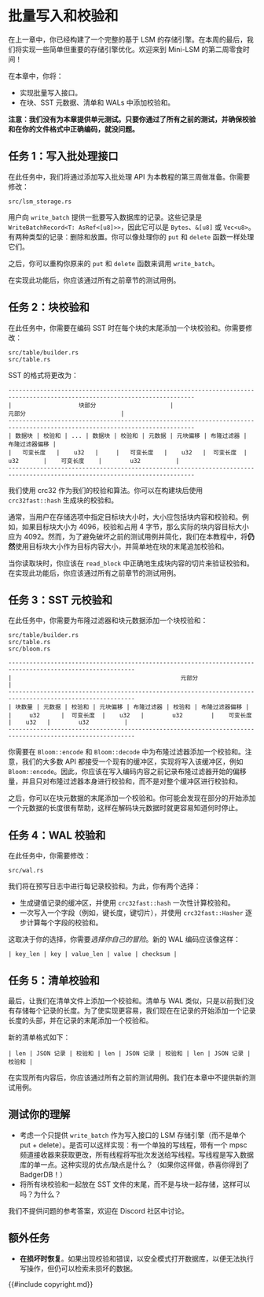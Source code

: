 # 批量写入和校验和

<!-- ![章节概览](./lsm-tutorial/week2-07-overview.svg) -->

在上一章中，你已经构建了一个完整的基于 LSM 的存储引擎。在本周的最后，我们将实现一些简单但重要的存储引擎优化。欢迎来到 Mini-LSM 的第二周零食时间！

在本章中，你将：

* 实现批量写入接口。
* 在块、SST 元数据、清单和 WALs 中添加校验和。

**注意：我们没有为本章提供单元测试。只要你通过了所有之前的测试，并确保校验和在你的文件格式中正确编码，就没问题。**

## 任务 1：写入批处理接口

在此任务中，我们将通过添加写入批处理 API 为本教程的第三周做准备。你需要修改：

```
src/lsm_storage.rs
```

用户向 `write_batch` 提供一批要写入数据库的记录。这些记录是 `WriteBatchRecord<T: AsRef<[u8]>>`，因此它可以是 `Bytes`、`&[u8]` 或 `Vec<u8>`。有两种类型的记录：删除和放置。你可以像处理你的 `put` 和 `delete` 函数一样处理它们。

之后，你可以重构你原来的 `put` 和 `delete` 函数来调用 `write_batch`。

在实现此功能后，你应该通过所有之前章节的测试用例。

## 任务 2：块校验和

在此任务中，你需要在编码 SST 时在每个块的末尾添加一个块校验和。你需要修改：

```
src/table/builder.rs
src/table.rs
```

SST 的格式将更改为：

```plaintext
---------------------------------------------------------------------------------------------------------------------------
|                   块部分                     |                            元部分                           |
---------------------------------------------------------------------------------------------------------------------------
| 数据块 | 校验和 | ... | 数据块 | 校验和 | 元数据 | 元块偏移 | 布隆过滤器 | 布隆过滤器偏移 |
|   可变长度   |    u32   |     |   可变长度   |    u32   |  可变长度  |         u32       |    可变长度    |        u32          |
---------------------------------------------------------------------------------------------------------------------------
```

我们使用 crc32 作为我们的校验和算法。你可以在构建块后使用 `crc32fast::hash` 生成块的校验和。

通常，当用户在存储选项中指定目标块大小时，大小应包括块内容和校验和。例如，如果目标块大小为 4096，校验和占用 4 字节，那么实际的块内容目标大小应为 4092。然而，为了避免破坏之前的测试用例并简化，我们在本教程中，将**仍然**使用目标块大小作为目标内容大小，并简单地在块的末尾追加校验和。

当你读取块时，你应该在 `read_block` 中正确地生成块内容的切片来验证校验和。在实现此功能后，你应该通过所有之前章节的测试用例。

## 任务 3：SST 元校验和

在此任务中，你需要为布隆过滤器和块元数据添加一个块校验和：

```
src/table/builder.rs
src/table.rs
src/bloom.rs
```

```plaintext
----------------------------------------------------------------------------------------------------------
|                                                元部分                                            |
----------------------------------------------------------------------------------------------------------
| 块数量 | 元数据 | 校验和 | 元块偏移 | 布隆过滤器 | 校验和 | 布隆过滤器偏移 |
|     u32      |  可变长度  |    u32   |        u32        |    可变长度    |    u32   |        u32          |
----------------------------------------------------------------------------------------------------------
```

你需要在 `Bloom::encode` 和 `Bloom::decode` 中为布隆过滤器添加一个校验和。注意，我们的大多数 API 都接受一个现有的缓冲区，实现将写入该缓冲区，例如 `Bloom::encode`。因此，你应该在写入编码内容之前记录布隆过滤器开始的偏移量，并且只对布隆过滤器本身进行校验和，而不是对整个缓冲区进行校验和。

之后，你可以在块元数据的末尾添加一个校验和。你可能会发现在部分的开始添加一个元数据的长度很有帮助，这样在解码块元数据时就更容易知道何时停止。

## 任务 4：WAL 校验和

在此任务中，你需要修改：

```
src/wal.rs
```

我们将在预写日志中进行每记录校验和。为此，你有两个选择：

* 生成键值记录的缓冲区，并使用 `crc32fast::hash` 一次性计算校验和。
* 一次写入一个字段（例如，键长度，键切片），并使用 `crc32fast::Hasher` 逐步计算每个字段的校验和。

这取决于你的选择，你需要*选择你自己的冒险*。新的 WAL 编码应该像这样：

```
| key_len | key | value_len | value | checksum |
```

## 任务 5：清单校验和

最后，让我们在清单文件上添加一个校验和。清单与 WAL 类似，只是以前我们没有存储每个记录的长度。为了使实现更容易，我们现在在记录的开始添加一个记录长度的头部，并在记录的末尾添加一个校验和。

新的清单格式如下：

```
| len | JSON 记录 | 校验和 | len | JSON 记录 | 校验和 | len | JSON 记录 | 校验和 |
```

在实现所有内容后，你应该通过所有之前的测试用例。我们在本章中不提供新的测试用例。

## 测试你的理解

* 考虑一个只提供 `write_batch` 作为写入接口的 LSM 存储引擎（而不是单个 put + delete）。是否可以这样实现：有一个单独的写线程，带有一个 mpsc 频道接收器来获取更改，所有线程将写批次发送给写线程。写线程是写入数据库的单一点。这种实现的优点/缺点是什么？（如果你这样做，恭喜你得到了 BadgerDB！）
* 将所有块校验和一起放在 SST 文件的末尾，而不是与块一起存储，这样可以吗？为什么？

我们不提供问题的参考答案，欢迎在 Discord 社区中讨论。

## 额外任务

* **在损坏时恢复**。如果出现校验和错误，以安全模式打开数据库，以便无法执行写操作，但仍可以检索未损坏的数据。

{{#include copyright.md}}
